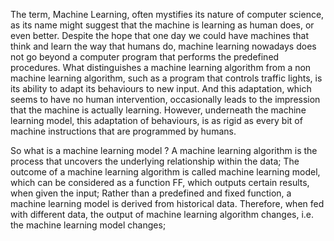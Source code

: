 The term, Machine Learning, often mystifies its nature of computer science, as its name might suggest that the machine is learning as human does, or even better. 
Despite the hope that one day we could have machines that think and learn the way that humans do, machine learning nowadays does not go beyond a computer program that performs the predefined procedures. What distinguishes a machine learning algorithm from a non machine learning algorithm, such as a program that controls traffic lights, is its ability to adapt its behaviours to new input. And this adaptation, which seems to have no human intervention, occasionally leads to the impression that the machine is actually learning. However, underneath the machine learning model, this adaptation of behaviours, is as rigid as every bit of machine instructions that are programmed by humans. 

So what is a machine learning model ? 
  A machine learning algorithm is the process that uncovers the underlying relationship within the data;
  The outcome of a machine learning algorithm is called machine learning model, which can be considered as a function FF, which outputs     certain results, when given the input;
  Rather than a predefined and fixed function, a machine learning model is derived from historical data. Therefore, when fed with           different data, the output of machine learning algorithm changes, i.e. the machine learning model changes;
